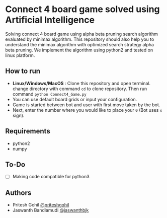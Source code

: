 # Connect 4 board game solved using Artificial Intelligence 
Solving connect 4 board game using alpha beta pruning search algorithm evaluated by minimax algorithm. This repository should also help you to understand the minimax algorithm with optimized search strategy alpha beta pruning. We implement the algorithm using python2 and tested on linux platform.

## How to run
- **Linux/Windows/MacOS** : Clone this repository and open terminal. change directory with command `cd` to clone repository. Then run command `python Connect4_Game.py`
- You can use default board grids or input your configuration.
- Game is started between bot and user with first move taken by the bot.
- Next, enter the number where you would like to place your `0` (Bot uses `x` sign).

## Requirements
* python2
* numpy

## To-Do
- [ ] Making code compatible for python3

## Authors
* Pritesh Gohil [@priteshgohil](https://github.com/priteshgohil)
* Jaswanth Bandlamudi [@jaswanthbjk](https://github.com/jaswanthbjk)

